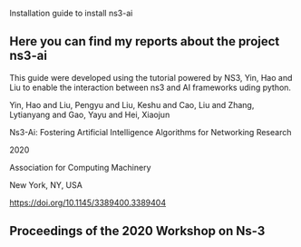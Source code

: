 Installation guide to install ns3-ai 

**Here you can find my reports about the project ns3-ai**
---
This guide were developed using the tutorial powered by NS3, Yin, Hao and Liu to enable the interaction between ns3 and AI frameworks uding python.

Yin, Hao and Liu, Pengyu and Liu, Keshu and Cao, Liu and Zhang, Lytianyang and Gao, Yayu and Hei, Xiaojun

Ns3-Ai: Fostering Artificial Intelligence Algorithms for Networking Research

2020

Association for Computing Machinery

New York, NY, USA

https://doi.org/10.1145/3389400.3389404

Proceedings of the 2020 Workshop on Ns-3
---  
